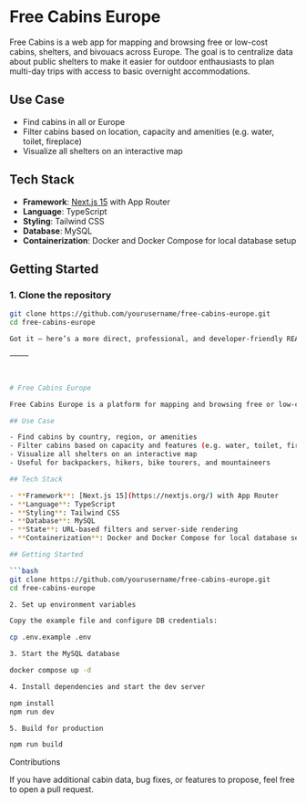 # Free Cabins Europe

Free Cabins is a web app for mapping and browsing free or low-cost cabins, shelters, and bivouacs across Europe. The goal is to centralize data about public shelters to make it easier for outdoor enthausiasts to plan multi-day trips with access to basic overnight accommodations.

## Use Case

- Find cabins in all or Europe
- Filter cabins based on location, capacity and amenities (e.g. water, toilet, fireplace)
- Visualize all shelters on an interactive map

## Tech Stack

- **Framework**: [Next.js 15](https://nextjs.org/) with App Router
- **Language**: TypeScript
- **Styling**: Tailwind CSS
- **Database**: MySQL
- **Containerization**: Docker and Docker Compose for local database setup

## Getting Started

### 1. Clone the repository

```bash
git clone https://github.com/yourusername/free-cabins-europe.git
cd free-cabins-europe

Got it — here’s a more direct, professional, and developer-friendly README.md for your cabin app:

⸻



# Free Cabins Europe

Free Cabins Europe is a platform for mapping and browsing free or low-cost cabins, shelters, and bivouacs across Europe. The goal is to centralize data about public shelters to make it easier for hikers and outdoor travelers to plan multi-day trips with access to basic overnight accommodations.

## Use Case

- Find cabins by country, region, or amenities
- Filter cabins based on capacity and features (e.g. water, toilet, fireplace)
- Visualize all shelters on an interactive map
- Useful for backpackers, hikers, bike tourers, and mountaineers

## Tech Stack

- **Framework**: [Next.js 15](https://nextjs.org/) with App Router
- **Language**: TypeScript
- **Styling**: Tailwind CSS
- **Database**: MySQL
- **State**: URL-based filters and server-side rendering
- **Containerization**: Docker and Docker Compose for local database setup

## Getting Started

```bash
git clone https://github.com/yourusername/free-cabins-europe.git
cd free-cabins-europe

2. Set up environment variables

Copy the example file and configure DB credentials:

cp .env.example .env

3. Start the MySQL database

docker compose up -d

4. Install dependencies and start the dev server

npm install
npm run dev

5. Build for production

npm run build
```

Contributions

If you have additional cabin data, bug fixes, or features to propose, feel free to open a pull request.
